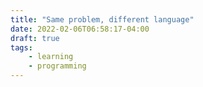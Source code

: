 ```yaml
---
title: "Same problem, different language"
date: 2022-02-06T06:58:17-04:00
draft: true
tags:
    - learning
    - programming
---
```


